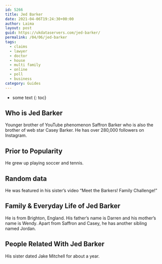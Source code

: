 ```yaml
---
id: 5266
title: Jed Barker
date: 2021-04-06T19:24:30+00:00
author: Laima
layout: post
guid: https://ukdataservers.com/jed-barker/
permalink: /04/06/jed-barker
tags:
  - claims
  - lawyer
  - doctor
  - house
  - multi family
  - online
  - poll
  - business
category: Guides
---
```


* some text
{: toc}


## Who is Jed Barker
                  
                  
                  
Younger brother of YouTube phenomenon Saffron Barker who is also the brother of web star Casey Barker. He has over 280,000 followers on Instagram.  
                  
              
            
              
            
                
                
                
## Prior to Popularity
                  
                  
                  
He grew up playing soccer and tennis. 
                  
              
            
              
            
                
                
                
## Random data
                  
                  
                  
He was featured in his sister&#8217;s video &#8220;Meet the Barkers! Family Challenge!&#8221;
                  
              
            
              
            
                
                
                
## Family & Everyday Life of Jed Barker
                  
                  
                  
He is from Brighton, England. His father&#8217;s name is Darren and his mother&#8217;s name is Wendy. Apart from Saffron and Casey, he has another sibling named Jordan.
                  
              
            
              
            
                
                
                
## People Related With Jed Barker
                  
                  
                  
His sister dated Jake Mitchell for about a year. 
                  
              
            
              
            
                
              
            
              
              
            
            
              
            
          
          
          